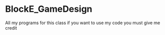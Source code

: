 # BlockE_GameDesign
All  my programs for this class
if you want to use my code you must give me credit
